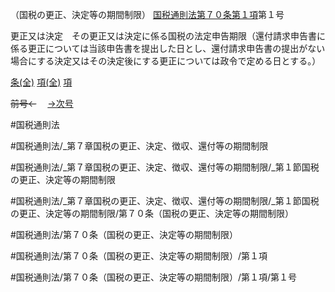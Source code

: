 （国税の更正、決定等の期間制限）
[国税通則法第７０条第１項](国税通則法＿＿＿＿＿第７０条第１項)第１号

更正又は決定　その更正又は決定に係る国税の法定申告期限（還付請求申告書に係る更正については当該申告書を提出した日とし、還付請求申告書の提出がない場合にする決定又はその決定後にする更正については政令で定める日とする。）

[条(全)](国税通則法＿＿＿＿＿第７０条_.md)    [項(全)](国税通則法＿＿＿＿＿第７０条第１項_.md)    [項](国税通則法＿＿＿＿＿第７０条第１項.md)

~~前号←~~　  [→次号](国税通則法＿＿＿＿＿第７０条第１項第２号.md)

#国税通則法

#国税通則法/_第７章国税の更正、決定、徴収、還付等の期間制限

#国税通則法/_第７章国税の更正、決定、徴収、還付等の期間制限/_第１節国税の更正、決定等の期間制限

#国税通則法/_第７章国税の更正、決定、徴収、還付等の期間制限/_第１節国税の更正、決定等の期間制限/第７０条（国税の更正、決定等の期間制限）

#国税通則法/第７０条（国税の更正、決定等の期間制限）

#国税通則法/第７０条（国税の更正、決定等の期間制限）/第１項

#国税通則法/第７０条（国税の更正、決定等の期間制限）/第１項/第１号


